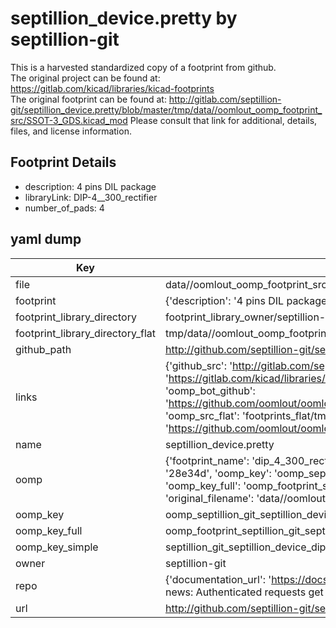 # septillion_device.pretty by septillion-git  
This is a harvested standardized copy of a footprint from github.  
The original project can be found at:  
https://gitlab.com/kicad/libraries/kicad-footprints  
The original footprint can be found at:
http://gitlab.com/septillion-git/septillion_device.pretty/blob/master/tmp/data//oomlout_oomp_footprint_src/SSOT-3_GDS.kicad_mod
Please consult that link for additional, details, files, and license information.  
## Footprint Details
* description: 4 pins DIL package  
* libraryLink: DIP-4__300_rectifier  
* number_of_pads: 4  
## yaml dump  
| Key | Value |  
| --- | --- |  
| file | data//oomlout_oomp_footprint_src/septillion_device.pretty/DIP-4__300_rectifier.kicad_mod |  
| footprint | {'description': '4 pins DIL package', 'libraryLink': 'DIP-4__300_rectifier', 'number_of_pads': 4} |  
| footprint_library_directory | footprint_library_owner/septillion-git_septillion_device.pretty |  
| footprint_library_directory_flat | tmp/data//oomlout_oomp_footprint_src/footprints_flat/septillion_git_septillion_device_dip_4_300_rectifier/working |  
| github_path | http://github.com/septillion-git/septillion_device.pretty/blob/master/tmp/data//oomlout_oomp_footprint_src/DIP-4__300_rectifier.kicad_mod |  
| links | {'github_src': 'http://gitlab.com/septillion-git/septillion_device.pretty/blob/master/tmp/data//oomlout_oomp_footprint_src/SSOT-3_GDS.kicad_mod', 'github_src_repo': 'https://gitlab.com/kicad/libraries/kicad-footprints', 'oomp_bot': 'tmp/data//oomlout_oomp_footprint_src/footprints/septillion_git_septillion_device_dip_4_300_rectifier/working', 'oomp_bot_github': 'https://github.com/oomlout/oomlout_oomp_footprint_bot/tree/main/tmp/data//oomlout_oomp_footprint_src/footprints/septillion_git_septillion_device_dip_4_300_rectifier/working', 'oomp_src_flat': 'footprints_flat/tmp/data//oomlout_oomp_footprint_src/footprints_flat/septillion_git_septillion_device_dip_4_300_rectifier/working', 'oomp_src_flat_github': 'https://github.com/oomlout/oomlout_oomp_footprint_src/tree/main/tmp/data//oomlout_oomp_footprint_src/footprints_flat/septillion_git_septillion_device_dip_4_300_rectifier/working'} |  
| name | septillion_device.pretty |  
| oomp | {'footprint_name': 'dip_4_300_rectifier', 'library_name': 'septillion_device', 'md5': '28e34dcf7d5dba0ccce7434ae4d2c9dc', 'md5_10': '28e34dcf7d', 'md5_5': '28e34', 'md5_6': '28e34d', 'oomp_key': 'oomp_septillion_git_septillion_device_dip_4_300_rectifier', 'oomp_key_extra': 'oomp_footprint_septillion_git_septillion_device_dip_4_300_rectifier', 'oomp_key_full': 'oomp_footprint_septillion_git_septillion_device_dip_4_300_rectifier_28e34d', 'oomp_key_simple': 'septillion_git_septillion_device_dip_4_300_rectifier', 'original_filename': 'data//oomlout_oomp_footprint_src/septillion_device.pretty/DIP-4__300_rectifier.kicad_mod', 'owner_name': 'septillion_git'} |  
| oomp_key | oomp_septillion_git_septillion_device_dip_4_300_rectifier |  
| oomp_key_full | oomp_footprint_septillion_git_septillion_device_dip_4_300_rectifier |  
| oomp_key_simple | septillion_git_septillion_device_dip_4_300_rectifier |  
| owner | septillion-git |  
| repo | {'documentation_url': 'https://docs.github.com/rest/overview/resources-in-the-rest-api#rate-limiting', 'message': "API rate limit exceeded for 84.66.142.224. (But here's the good news: Authenticated requests get a higher rate limit. Check out the documentation for more details.)"} |  
| url | http://github.com/septillion-git/septillion_device.pretty |  

